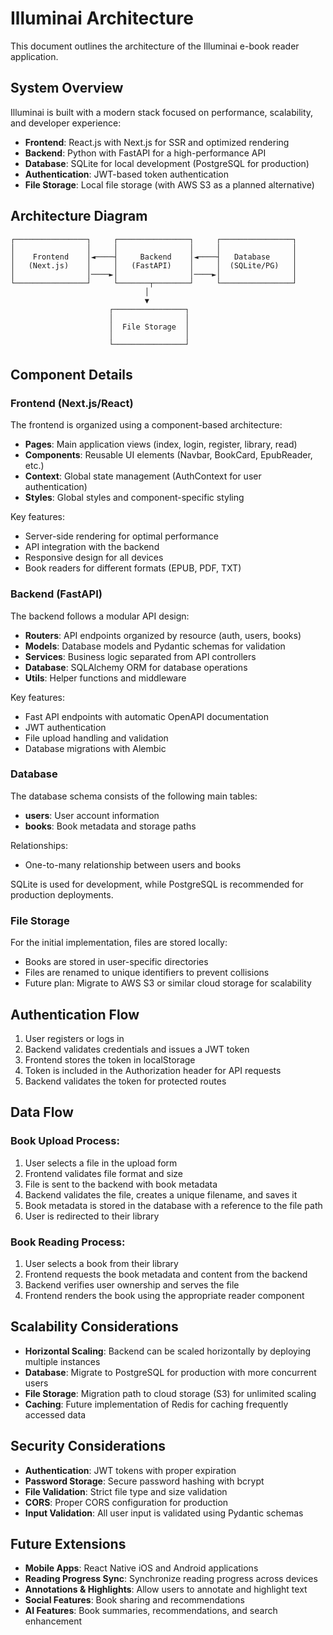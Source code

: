 # Illuminai Architecture

This document outlines the architecture of the Illuminai e-book reader application.

## System Overview

Illuminai is built with a modern stack focused on performance, scalability, and developer experience:

- **Frontend**: React.js with Next.js for SSR and optimized rendering
- **Backend**: Python with FastAPI for a high-performance API
- **Database**: SQLite for local development (PostgreSQL for production)
- **Authentication**: JWT-based token authentication
- **File Storage**: Local file storage (with AWS S3 as a planned alternative)

## Architecture Diagram

```
┌────────────────┐     ┌────────────────┐     ┌────────────────┐
│                │     │                │     │                │
│    Frontend    │◄────┤     Backend    │◄────┤   Database     │
│   (Next.js)    │     │   (FastAPI)    │     │  (SQLite/PG)   │
│                │────►│                │────►│                │
└────────────────┘     └───────┬────────┘     └────────────────┘
                              │
                              ▼
                      ┌────────────────┐
                      │                │
                      │  File Storage  │
                      │                │
                      └────────────────┘
```

## Component Details

### Frontend (Next.js/React)

The frontend is organized using a component-based architecture:

- **Pages**: Main application views (index, login, register, library, read)
- **Components**: Reusable UI elements (Navbar, BookCard, EpubReader, etc.)
- **Context**: Global state management (AuthContext for user authentication)
- **Styles**: Global styles and component-specific styling

Key features:
- Server-side rendering for optimal performance
- API integration with the backend
- Responsive design for all devices
- Book readers for different formats (EPUB, PDF, TXT)

### Backend (FastAPI)

The backend follows a modular API design:

- **Routers**: API endpoints organized by resource (auth, users, books)
- **Models**: Database models and Pydantic schemas for validation
- **Services**: Business logic separated from API controllers
- **Database**: SQLAlchemy ORM for database operations
- **Utils**: Helper functions and middleware

Key features:
- Fast API endpoints with automatic OpenAPI documentation
- JWT authentication
- File upload handling and validation
- Database migrations with Alembic

### Database

The database schema consists of the following main tables:

- **users**: User account information
- **books**: Book metadata and storage paths

Relationships:
- One-to-many relationship between users and books

SQLite is used for development, while PostgreSQL is recommended for production deployments.

### File Storage

For the initial implementation, files are stored locally:

- Books are stored in user-specific directories
- Files are renamed to unique identifiers to prevent collisions
- Future plan: Migrate to AWS S3 or similar cloud storage for scalability

## Authentication Flow

1. User registers or logs in
2. Backend validates credentials and issues a JWT token
3. Frontend stores the token in localStorage
4. Token is included in the Authorization header for API requests
5. Backend validates the token for protected routes

## Data Flow

### Book Upload Process:

1. User selects a file in the upload form
2. Frontend validates file format and size
3. File is sent to the backend with book metadata
4. Backend validates the file, creates a unique filename, and saves it
5. Book metadata is stored in the database with a reference to the file path
6. User is redirected to their library

### Book Reading Process:

1. User selects a book from their library
2. Frontend requests the book metadata and content from the backend
3. Backend verifies user ownership and serves the file
4. Frontend renders the book using the appropriate reader component

## Scalability Considerations

- **Horizontal Scaling**: Backend can be scaled horizontally by deploying multiple instances
- **Database**: Migrate to PostgreSQL for production with more concurrent users
- **File Storage**: Migration path to cloud storage (S3) for unlimited scaling
- **Caching**: Future implementation of Redis for caching frequently accessed data

## Security Considerations

- **Authentication**: JWT tokens with proper expiration
- **Password Storage**: Secure password hashing with bcrypt
- **File Validation**: Strict file type and size validation
- **CORS**: Proper CORS configuration for production
- **Input Validation**: All user input is validated using Pydantic schemas

## Future Extensions

- **Mobile Apps**: React Native iOS and Android applications
- **Reading Progress Sync**: Synchronize reading progress across devices
- **Annotations & Highlights**: Allow users to annotate and highlight text
- **Social Features**: Book sharing and recommendations
- **AI Features**: Book summaries, recommendations, and search enhancement
